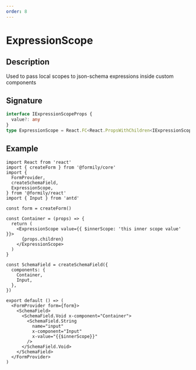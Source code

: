 ```yaml
---
order: 8
---
```


# ExpressionScope

## Description

Used to pass local scopes to json-schema expressions inside custom components

## Signature

```ts
interface IExpressionScopeProps {
  value?: any
}
type ExpressionScope = React.FC<React.PropsWithChildren<IExpressionScopeProps>>
```

## Example

```tsx
import React from 'react'
import { createForm } from '@formily/core'
import {
  FormProvider,
  createSchemaField,
  ExpressionScope,
} from '@formily/react'
import { Input } from 'antd'

const form = createForm()

const Container = (props) => {
  return (
    <ExpressionScope value={{ $innerScope: 'this inner scope value' }}>
      {props.children}
    </ExpressionScope>
  )
}

const SchemaField = createSchemaField({
  components: {
    Container,
    Input,
  },
})

export default () => (
  <FormProvider form={form}>
    <SchemaField>
      <SchemaField.Void x-component="Container">
        <SchemaField.String
          name="input"
          x-component="Input"
          x-value="{{$innerScope}}"
        />
      </SchemaField.Void>
    </SchemaField>
  </FormProvider>
)
```

